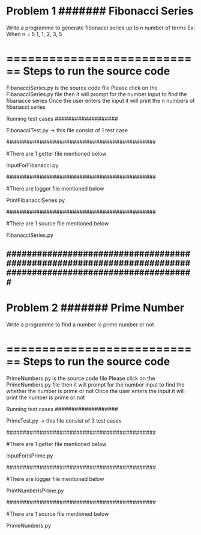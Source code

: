 Problem 1
#######
Fibonacci Series
==========
Write a programme to generate fibonacci series up to n number of terms Ex:
When n = 5
1, 1, 2, 3, 5


============================
Steps to run the source code
============================
FibanacciSeries.py is the source code file
Please click on the FibanacciSeries.py file then it will prompt for the number input to find the fibanacce series 
Once the user enters the input it will print the n numbers of fibanacci series  

Running test cases
###################

FibonacciTest.py        -> this file consist of 1 test case

#############################################

#There are 1  getter file mentioned below

   InputForFibanacci.py 
   
#############################################

#There are logger file mentioned below

   PrintFibanacciSeries.py 

#############################################

#There are 1  source file mentioned below

   FibanacciSeries.py
   
#############################################################################################################
-------------------------------------------------------------------------------------------------------------
Problem 2
#######
Prime Number
==========
Write a programme to find a number is prime number or not

============================
Steps to run the source code
============================
PrimeNumbers.py is the source code file
Please click on the PrimeNumbers.py file then it will prompt for the number input to find the whether the number is prime or not 
Once the user enters the input it will print the number is prime or not 

Running test cases
###################

PrimeTest.py        -> this file consist of 3 test cases

#############################################

#There are 1  getter file mentioned below

   InputForIsPrime.py 
   
#############################################

#There are logger file mentioned below

  PrintNumberIsPrime.py 

#############################################

#There are 1  source file mentioned below

   PrimeNumbers.py  